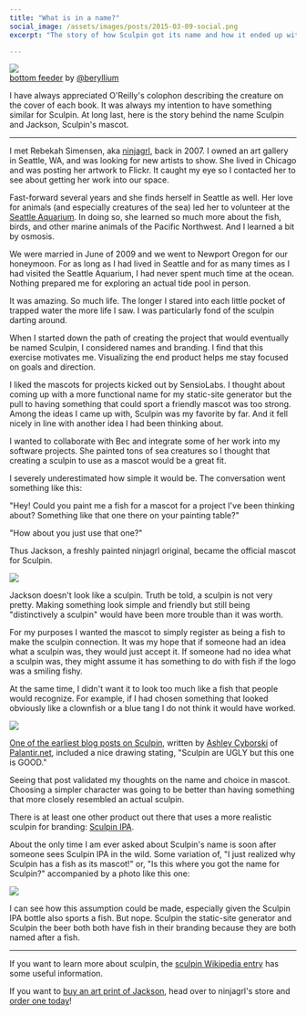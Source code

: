 ```yaml
---
title: "What is in a name?"
social_image: /assets/images/posts/2015-03-09-social.png
excerpt: "The story of how Sculpin got its name and how it ended up with a fish for its mascot."

---
```


[![]({{site.url}}/assets/images/posts/2015-03-09-sturgeon-poacher-by-beryllium.jpg)](https://www.flickr.com/photos/beryllium/6917782491/)<br>
<span class="caption">[bottom feeder](https://www.flickr.com/photos/beryllium/6917782491/) by [@beryllium](https://twitter.com/beryllium9)</span>


I have always appreciated O'Reilly's colophon describing the creature on the cover of each book. It was always my intention to have something similar for Sculpin. At long last, here is the story behind the name Sculpin and Jackson, Sculpin's mascot.

---

I met Rebekah Simensen, aka [ninjagrl](http://ninjagrl.com/), back in 2007. I owned an art gallery in Seattle, WA, and was looking for new artists to show. She lived in Chicago and was posting her artwork to Flickr. It caught my eye so I contacted her to see about getting her work into our space.

Fast-forward several years and she finds herself in Seattle as well. Her love for animals (and especially creatures of the sea) led her to volunteer at the [Seattle Aquarium](http://www.seattleaquarium.org/). In doing so, she learned so much more about the fish, birds, and other marine animals of the Pacific Northwest. And I learned a bit by osmosis.

We were married in June of 2009 and we went to Newport Oregon for our honeymoon. For as long as I had lived in Seattle and for as many times as I had visited the Seattle Aquarium, I had never spent much time at the ocean. Nothing prepared me for exploring an actual tide pool in person.

It was amazing. So much life. The longer I stared into each little pocket of trapped water the more life I saw. I was particularly fond of the sculpin darting around.

When I started down the path of creating the project that would eventually be named Sculpin, I considered names and branding. I find that this exercise motivates me. Visualizing the end product helps me stay focused on goals and direction.

I liked the mascots for projects kicked out by SensioLabs. I thought about coming up with a more functional name for my static-site generator but the pull to having something that could sport a friendly mascot was too strong. Among the ideas I came up with, Sculpin was my favorite by far. And it fell nicely in line with another idea I had been thinking about.

I wanted to collaborate with Bec and integrate some of her work into my software projects. She painted tons of sea creatures so I thought that creating a sculpin to use as a mascot would be a great fit.

I severely underestimated how simple it would be. The conversation went something like this:

"Hey! Could you paint me a fish for a mascot for a project I've been thinking about? Something like that one there on your painting table?"

"How about you just use that one?"

Thus Jackson, a freshly painted ninjagrl original, became the official mascot for Sculpin.

![]({{site.url}}/assets/images/posts/2015-03-09-sculpin-wall-art.jpg)

Jackson doesn't look like a sculpin. Truth be told, a sculpin is not very pretty. Making something look simple and friendly but still being "distinctively a sculpin" would have been more trouble than it was worth.

For my purposes I wanted the mascot to simply register as being a fish to make the sculpin connection. It was my hope that if someone had an idea what a sculpin was, they would just accept it. If someone had no idea what a sculpin was, they might assume it has something to do with fish if the logo was a smiling fishy.

At the same time, I didn't want it to look too much like a fish that people would recognize. For example, if I had chosen something that looked obviously like a clownfish or a blue tang I do not think it would have worked.

[![]({{site.url}}/assets/images/posts/2015-03-09-sculpin-are-ugly-palantir.jpg)](http://www.palantir.net/blog/diving-sculpin-designers-holiday-fueled-adventure)

[One of the earliest blog posts on Sculpin](http://www.palantir.net/blog/diving-sculpin-designers-holiday-fueled-adventure), written by [Ashley Cyborski](http://www.palantir.net/about/team/ashley-cyborski) of [Palantir.net](http://palantir.net/), included a nice drawing stating, "Sculpin are UGLY but this one is GOOD."

Seeing that post validated my thoughts on the name and choice in mascot. Choosing a simpler character was going to be better than having something that more closely resembled an actual sculpin.

There is at least one other product out there that uses a more realistic sculpin for branding: [Sculpin IPA](http://www.ballastpoint.com/beer/sculpin/).

About the only time I am ever asked about Sculpin's name is soon after someone sees Sculpin IPA in the wild. Some variation of, "I just realized why Sculpin has a fish as its mascot!" or, "Is this where you got the name for Sculpin?" accompanied by a photo like this one:

[![]({{site.url}}/assets/images/posts/2015-03-09-sculpin-name-jmikola.jpg)](https://twitter.com/jmikola/status/509124371957678080)

I can see how this assumption could be made, especially given the Sculpin IPA bottle also sports a fish. But nope.  Sculpin the static-site generator and Sculpin the beer both both have fish in their branding because they are both named after a fish.

---

If you want to learn more about sculpin, the [sculpin Wikipedia entry](http://en.wikipedia.org/wiki/Sculpin) has some useful information.

If you want to [buy an art print of Jackson](http://ninjagrl.com/shop/products/sculpin-swim-with-the-cool-kids/), head over to ninjagrl's store and [order one today](http://ninjagrl.com/shop/products/sculpin-swim-with-the-cool-kids/)!
